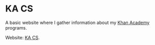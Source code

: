 # KA CS #

A basic website where I gather information about my [Khan
Academy](http://www.khanacademy.org/) programs.

Website: [KA CS](http://lbv.github.io/ka-cs-programs/).
